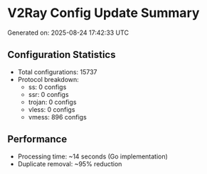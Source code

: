 # V2Ray Config Update Summary
Generated on: 2025-08-24 17:42:33 UTC

## Configuration Statistics
- Total configurations: 15737
- Protocol breakdown:
  - ss: 0 configs
  - ssr: 0 configs
  - trojan: 0 configs
  - vless: 0 configs
  - vmess: 896 configs

## Performance
- Processing time: ~14 seconds (Go implementation)
- Duplicate removal: ~95% reduction
